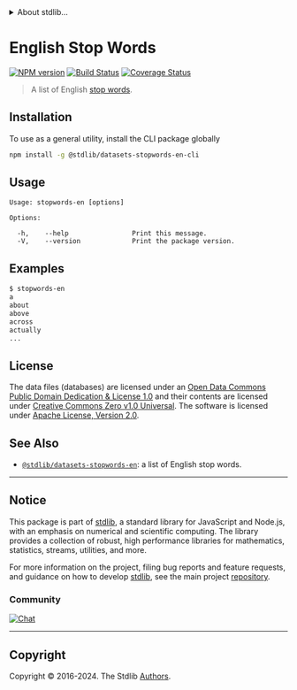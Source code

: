 <!--

@license Apache-2.0

Copyright (c) 2018 The Stdlib Authors.

Licensed under the Apache License, Version 2.0 (the "License");
you may not use this file except in compliance with the License.
You may obtain a copy of the License at

   http://www.apache.org/licenses/LICENSE-2.0

Unless required by applicable law or agreed to in writing, software
distributed under the License is distributed on an "AS IS" BASIS,
WITHOUT WARRANTIES OR CONDITIONS OF ANY KIND, either express or implied.
See the License for the specific language governing permissions and
limitations under the License.

-->


<details>
  <summary>
    About stdlib...
  </summary>
  <p>We believe in a future in which the web is a preferred environment for numerical computation. To help realize this future, we've built stdlib. stdlib is a standard library, with an emphasis on numerical and scientific computation, written in JavaScript (and C) for execution in browsers and in Node.js.</p>
  <p>The library is fully decomposable, being architected in such a way that you can swap out and mix and match APIs and functionality to cater to your exact preferences and use cases.</p>
  <p>When you use stdlib, you can be absolutely certain that you are using the most thorough, rigorous, well-written, studied, documented, tested, measured, and high-quality code out there.</p>
  <p>To join us in bringing numerical computing to the web, get started by checking us out on <a href="https://github.com/stdlib-js/stdlib">GitHub</a>, and please consider <a href="https://opencollective.com/stdlib">financially supporting stdlib</a>. We greatly appreciate your continued support!</p>
</details>

# English Stop Words

[![NPM version][npm-image]][npm-url] [![Build Status][test-image]][test-url] [![Coverage Status][coverage-image]][coverage-url] <!-- [![dependencies][dependencies-image]][dependencies-url] -->

> A list of English [stop words][stopwords].

<section class="intro">

</section>

<!-- /.intro -->









<section class="cli">



<section class="installation">

## Installation

To use as a general utility, install the CLI package globally

```bash
npm install -g @stdlib/datasets-stopwords-en-cli
```

</section>

<!-- CLI usage documentation. -->

<section class="usage">

## Usage

```text
Usage: stopwords-en [options]

Options:

  -h,    --help                Print this message.
  -V,    --version             Print the package version.
```

</section>

<!-- /.usage -->

<section class="examples">

## Examples

```bash
$ stopwords-en
a
about
above
across
actually
...
```

</section>

<!-- /.examples -->

</section>

<!-- /.cli -->

<!-- <license> -->

## License

The data files (databases) are licensed under an [Open Data Commons Public Domain Dedication & License 1.0][pddl-1.0] and their contents are licensed under [Creative Commons Zero v1.0 Universal][cc0]. The software is licensed under [Apache License, Version 2.0][apache-license].

<!-- </license> -->

<!-- Section for related `stdlib` packages. Do not manually edit this section, as it is automatically populated. -->

<section class="related">

## See Also

-   <span class="package-name">[`@stdlib/datasets-stopwords-en`][@stdlib/datasets-stopwords-en]</span><span class="delimiter">: </span><span class="description">a list of English stop words.</span>


</section>

<!-- /.related -->

<!-- Section for all links. Make sure to keep an empty line after the `section` element and another before the `/section` close. -->


<section class="main-repo" >

* * *

## Notice

This package is part of [stdlib][stdlib], a standard library for JavaScript and Node.js, with an emphasis on numerical and scientific computing. The library provides a collection of robust, high performance libraries for mathematics, statistics, streams, utilities, and more.

For more information on the project, filing bug reports and feature requests, and guidance on how to develop [stdlib][stdlib], see the main project [repository][stdlib].

### Community

[![Chat][chat-image]][chat-url]

---

## Copyright

Copyright &copy; 2016-2024. The Stdlib [Authors][stdlib-authors].

</section>

<!-- /.stdlib -->

<!-- Section for all links. Make sure to keep an empty line after the `section` element and another before the `/section` close. -->

<section class="links">

[npm-image]: http://img.shields.io/npm/v/@stdlib/datasets-stopwords-en-cli.svg
[npm-url]: https://npmjs.org/package/@stdlib/datasets-stopwords-en-cli

[test-image]: https://github.com/stdlib-js/datasets-stopwords-en/actions/workflows/test.yml/badge.svg?branch=main
[test-url]: https://github.com/stdlib-js/datasets-stopwords-en/actions/workflows/test.yml?query=branch:main

[coverage-image]: https://img.shields.io/codecov/c/github/stdlib-js/datasets-stopwords-en/main.svg
[coverage-url]: https://codecov.io/github/stdlib-js/datasets-stopwords-en?branch=main

<!--

[dependencies-image]: https://img.shields.io/david/stdlib-js/datasets-stopwords-en.svg
[dependencies-url]: https://david-dm.org/stdlib-js/datasets-stopwords-en/main

-->

[chat-image]: https://img.shields.io/gitter/room/stdlib-js/stdlib.svg
[chat-url]: https://app.gitter.im/#/room/#stdlib-js_stdlib:gitter.im

[stdlib]: https://github.com/stdlib-js/stdlib

[stdlib-authors]: https://github.com/stdlib-js/stdlib/graphs/contributors

[cli-section]: https://github.com/stdlib-js/datasets-stopwords-en#cli
[cli-url]: https://github.com/stdlib-js/datasets-stopwords-en/tree/cli
[@stdlib/datasets-stopwords-en]: https://github.com/stdlib-js/datasets-stopwords-en/tree/main

[umd]: https://github.com/umdjs/umd
[es-module]: https://developer.mozilla.org/en-US/docs/Web/JavaScript/Guide/Modules

[deno-url]: https://github.com/stdlib-js/datasets-stopwords-en/tree/deno
[deno-readme]: https://github.com/stdlib-js/datasets-stopwords-en/blob/deno/README.md
[umd-url]: https://github.com/stdlib-js/datasets-stopwords-en/tree/umd
[umd-readme]: https://github.com/stdlib-js/datasets-stopwords-en/blob/umd/README.md
[esm-url]: https://github.com/stdlib-js/datasets-stopwords-en/tree/esm
[esm-readme]: https://github.com/stdlib-js/datasets-stopwords-en/blob/esm/README.md
[branches-url]: https://github.com/stdlib-js/datasets-stopwords-en/blob/main/branches.md

[pddl-1.0]: http://opendatacommons.org/licenses/pddl/1.0/

[cc0]: https://creativecommons.org/publicdomain/zero/1.0

[apache-license]: https://www.apache.org/licenses/LICENSE-2.0

[stopwords]: https://en.wikipedia.org/wiki/Stop_words

</section>

<!-- /.links -->

